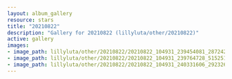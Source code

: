 ```yaml
---
layout: album_gallery
resource: stars
title: "20210822"
description: "Gallery for 20210822 (lillyluta/other/20210822)"
active: gallery
images:
- image_path: lillyluta/other/20210822/20210822_104931_239454081_287242156494939_644565806297318653_n.jpg
- image_path: lillyluta/other/20210822/20210822_104931_239764728_515251762911973_1873469658960279352_n.jpg
- image_path: lillyluta/other/20210822/20210822_104931_240331606_292326352652357_3519465454905680645_n.jpg
---
```

